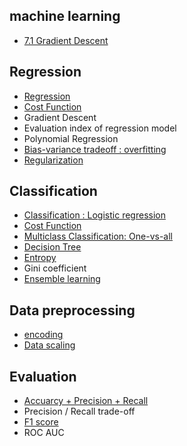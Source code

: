 ## machine learning

- [7.1 Gradient Descent](https://github.com/evelyn82/Machine-learning/blob/main/ml/gradient-descent.md)

## Regression

- [Regression](https://github.com/evelyn82/Machine-learning/blob/main/Regression/README.md)
- [Cost Function](https://github.com/evelyn82/Machine-Learning/blob/main/Regression/Cost%20function_regression.md)
- Gradient Descent
- Evaluation index of regression model
- Polynomial Regression
- [Bias-variance tradeoff : overfitting](https://github.com/evelyn82/Machine-learning/blob/main/Regression/Bias-variance%20tradeoff.md)
- [Regularization](https://github.com/evelyn82/Machine-Learning/blob/main/Regression/Regularization.md)

## Classification

- [Classification : Logistic regression](https://github.com/evelyn82/Machine-Learning/blob/main/Classification/Logistic%20regression.md)
- [Cost Function](https://github.com/evelyn82/Machine-Learning/blob/main/Classification/Cost%20Function_classification.md)
- [Multiclass Classification: One-vs-all](https://github.com/evelyn82/Machine-Learning/blob/main/Classification/Multiclass%20Classification.md)
- [Decision Tree](https://github.com/evelyn82/Machine-learning/blob/main/Classification/Decision%20Tree.md)
- [Entropy](https://github.com/evelyn82/Machine-learning/blob/main/Classification/Entropy.md)
- Gini coefficient
- [Ensemble learning](https://github.com/evelyn82/Machine-learning/blob/main/Classification/Ensemble%20Learning.md)

## Data preprocessing

- [encoding](https://github.com/evelyn82/Machine-Learning/blob/main/Data%20preprocessing/encoding.md)
- [Data scaling](https://github.com/evelyn82/Machine-learning/blob/main/Regression/Data%20scaling.md)

## Evaluation

- [Accuarcy + Precision + Recall](https://github.com/evelyn82/Machine-Learning/blob/main/Evaluation/Confusion%20Matrix.md)
- Precision / Recall trade-off
- [F1 score](https://github.com/evelyn82/Machine-Learning/blob/main/Evaluation/F1%20score.md)
- ROC AUC
